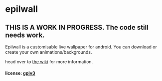# epilwall

## THIS IS A WORK IN PROGRESS. The code still needs work.

Epilwall is a customisable live wallpaper for android. You can download or create your own animations/backgrounds.    

head over to [the wiki](https://sleepchild.github.io/epilwall/) for more information.

#### license: [gplv3](https://www.gnu.org/licenses/gpl-3.0.txt)
